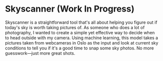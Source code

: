 # Skyscanner (Work In Progress)

Skyscanner is a straightforward tool that's all about helping you figure out if today's sky is worth taking pictures of. As someone who does a lot of photography, I wanted to create a simple yet effective way to decide when to head outside with my camera. Using machine learning, this model takes a pictures taken from webcameras in Oslo as the input and look at current sky conditions to tell you if it's a good time to snap some sky photos. No more guesswork—just more great shots.
